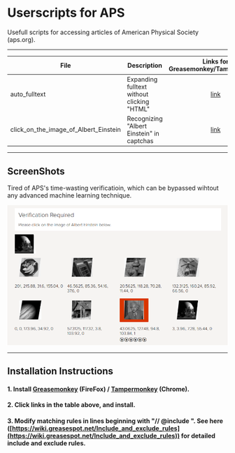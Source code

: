 # Userscripts for APS

Usefull scripts for accessing articles of American Physical Society (aps.org).

-----------------------------------


| File       |  Description           |  Links for Greasemonkey/Tampermonkey|
| ------------- |-------------|:-------------:|
| auto_fulltext | Expanding fulltext without clicking "HTML" | [link](https://github.com/chg-hou/Userscripts_for_APS/raw/master/auto_fulltext.user.js)|
| click_on_the_image_of_Albert_Einstein | Recognizing "Albert Einstein" in captchas | [link](https://github.com/chg-hou/Userscripts_for_APS/raw/master/click_on_the_image_of_Albert_Einstein.user.js) |


-----------------------------------
## ScreenShots

Tired of APS's time-wasting verificatioin, which can be bypassed wihtout any advanced machine learning technique.

![click_on_the_image_of_Albert_Einstein.js](/screenshots/click_on_the_image_of_Albert_Einstein.png)

-----------------------------------
## Installation Instructions

#### 1. Install [Greasemonkey](https://addons.mozilla.org/en-US/firefox/addon/greasemonkey/) (FireFox) / [Tampermonkey](https://tampermonkey.net/) (Chrome).
#### 2. Click links in the table above, and install.
#### 3. Modify matching rules in lines beginning with "// @include   ". See here ([https://wiki.greasespot.net/Include_and_exclude_rules](https://wiki.greasespot.net/Include_and_exclude_rules)) for detailed include and exclude rules.
  
